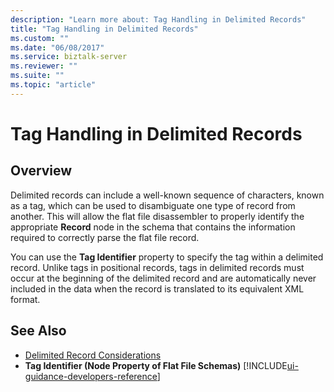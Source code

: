```yaml
---
description: "Learn more about: Tag Handling in Delimited Records"
title: "Tag Handling in Delimited Records"
ms.custom: ""
ms.date: "06/08/2017"
ms.service: biztalk-server
ms.reviewer: ""
ms.suite: ""
ms.topic: "article"
---
```

# Tag Handling in Delimited Records

## Overview
Delimited records can include a well-known sequence of characters, known as a tag, which can be used to disambiguate one type of record from another. This will allow the flat file disassembler to properly identify the appropriate **Record** node in the schema that contains the information required to correctly parse the flat file record.  

 You can use the **Tag Identifier** property to specify the tag within a delimited record. Unlike tags in positional records, tags in delimited records must occur at the beginning of the delimited record and are automatically never included in the data when the record is translated to its equivalent XML format.  

## See Also  
- [Delimited Record Considerations](../core/delimited-record-considerations.md)   
- **Tag Identifier (Node Property of Flat File Schemas)** [!INCLUDE[ui-guidance-developers-reference](../includes/ui-guidance-developers-reference.md)]
